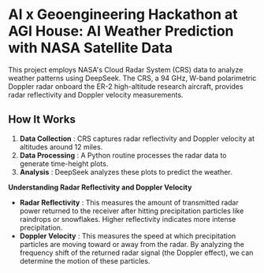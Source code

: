 
# AI x Geoengineering Hackathon at AGI House: AI Weather Prediction with NASA Satellite Data

This project employs NASA's Cloud Radar System (CRS) data to analyze weather patterns using DeepSeek. The CRS, a 94 GHz, W-band polarimetric Doppler radar onboard the ER-2 high-altitude research aircraft, provides radar reflectivity and Doppler velocity measurements.

## How It Works

1. **Data Collection** : CRS captures radar reflectivity and Doppler velocity at altitudes around 12 miles.
2. **Data Processing** : A Python routine processes the radar data to generate time-height plots.
3. **Analysis** : DeepSeek analyzes these plots to predict the weather.

**Understanding Radar Reflectivity and Doppler Velocity**

* **Radar Reflectivity** : This measures the amount of transmitted radar power returned to the receiver after hitting precipitation particles like raindrops or snowflakes. Higher reflectivity indicates more intense precipitation.
* **Doppler Velocity** : This measures the speed at which precipitation particles are moving toward or away from the radar. By analyzing the frequency shift of the returned radar signal (the Doppler effect), we can determine the motion of these particles.
